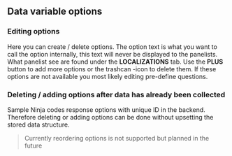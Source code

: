 ## Data variable options

### Editing options
Here you can create / delete options. The option text is what you want to call the option internally, this text will never be displayed to the panelists. What panelist see are found under the **LOCALIZATIONS** tab. Use the **PLUS** button to add more options or the trashcan -icon to delete them. If these options are not available you most likely editing pre-define questions.

### Deleting / adding options after data has already been collected
Sample Ninja codes response options with unique ID in the backend. Therefore deleting or adding options can be done without upsetting the stored data structure.

> Currently reordering options is not supported but planned in the future
